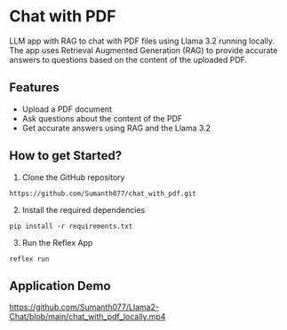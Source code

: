 <h1>Chat with PDF</h1>

<p>LLM app with RAG to chat with PDF files using Llama 3.2 running locally. The app uses Retrieval Augmented Generation (RAG) to provide accurate answers to questions based on the content of the uploaded PDF.</p>

<h2>Features</h2>

<ul>
  <li>Upload a PDF document</li>
  <li>Ask questions about the content of the PDF</li>
  <li>Get accurate answers using RAG and the Llama 3.2</li>
</ul>

<h2>How to get Started?</h2>

<ol>
  <li>Clone the GitHub repository</li>
</ol>

<pre><code>https://github.com/Sumanth077/chat_with_pdf.git</code></pre>

<ol start="2">
  <li>Install the required dependencies</li>
</ol>

<pre><code>pip install -r requirements.txt</code></pre>

<ol start="3">
  <li>Run the Reflex App</li>
</ol>

<pre><code>reflex run</code></pre>

<h2>Application Demo</h2>

https://github.com/Sumanth077/Llama2-Chat/blob/main/chat_with_pdf_locally.mp4
